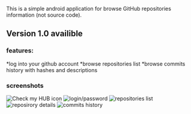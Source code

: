 This is a simple android application for browse GitHub repositories information (not source code).

## Version 1.0 availible

### features:
*log  into your github account
*browse repositories list
*browse commits history with hashes and descriptions

### screenshots
![Check my HUB icon](./screenshots/screenshot01.png "Check my HUB icon")
![login/password](./screenshots/screenshot02.png "login/password screen")
![repositories list](./screenshots/screenshot03.png "repositories list screen")
![reposirory details](./screenshots/screenshot04.png "reposirory details screen")
![commits history](./screenshots/screenshot05.png "commits history screen")
